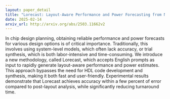 ```yaml
---
layout: paper_detail
title: "Lorecast: Layout-Aware Performance and Power Forecasting from Natural Language"
date: 2025-02-14
arxiv_url: http://arxiv.org/abs/2503.11662v2
---
```


In chip design planning, obtaining reliable performance and power forecasts for various design options is of critical importance. Traditionally, this involves using system-level models, which often lack accuracy, or trial synthesis, which is both labor-intensive and time-consuming. We introduce a new methodology, called Lorecast, which accepts English prompts as input to rapidly generate layout-aware performance and power estimates. This approach bypasses the need for HDL code development and synthesis, making it both fast and user-friendly. Experimental results demonstrate that Lorecast achieves accuracy within a few percent of error compared to post-layout analysis, while significantly reducing turnaround time.
